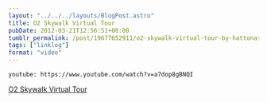 ```yaml
---
layout: "../../../layouts/BlogPost.astro"
title: O2 Skywalk Virtual Tour
pubDate: 2012-03-21T12:56:51+00:00
tumblr_permalink: /post/19677652911/o2-skywalk-virtual-tour-by-hattonassociates
tags: ["linklog"]
format: "video"
---
```


`youtube: https://www.youtube.com/watch?v=a7dop8gBNQI`

[O2 Skywalk Virtual Tour][1]

[1]: https://www.youtube.com/watch?v=a7dop8gBNQI
